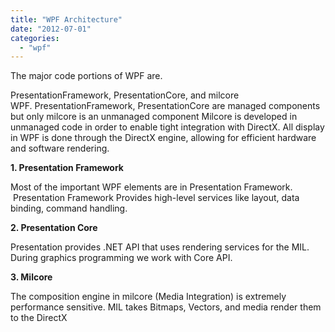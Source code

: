 ```yaml
---
title: "WPF Architecture"
date: "2012-07-01"
categories: 
  - "wpf"
---
```


The major code portions of WPF are.

PresentationFramework, PresentationCore, and milcore WPF. PresentationFramework, PresentationCore are managed components but only milcore is an unmanaged component Milcore is developed in unmanaged code in order to enable tight integration with DirectX. All display in WPF is done through the DirectX engine, allowing for efficient hardware and software rendering.

**1\. Presentation Framework**

Most of the important WPF elements are in Presentation Framework.  Presentation Framework Provides high-level services like layout, data binding, command handling.

**2\. Presentation Core**

Presentation provides .NET API that uses rendering services for the MIL. During graphics programming we work with Core API.

**3\. Milcore**

The composition engine in milcore (Media Integration) is extremely performance sensitive. MIL takes Bitmaps, Vectors, and media render them to the DirectX
